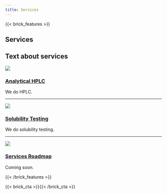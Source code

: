 ```yaml
---
title: Services
---
```

{{< brick_features >}}

## Services

Text about services
---

![](/img/icons/material-symbols/200/rounded/auto_awesome_mosaic.svg)
### [Analytical HPLC](/hplc-analysis/)

We do HPLC.

---

![](/img/icons/material-symbols/200/rounded/performance_max.svg)
### [Solubility Testing](/solubility/)

We do solubility testing.

---

![](/img/icons/material-symbols/200/rounded/design_services.svg)
### [Services Roadmap](/roadmap/)

Coming soon.

{{< /brick_features >}}

<!--

{{< brick_blocks >}}

## Alternative services 1

Hugobricks covers all components you would like to have at hand. It is a power engine for your web oriented projects. It has excellent performance in all categories.

---

![](/uploads/gallery/01.jpg)
### Covers all components

Includes many bricks.

[](/services/)

---

![](/uploads/gallery/02.jpg)
### 99+ Google Lighthouse score

Lightning fast website.

[](/services/)

---

![](/uploads/gallery/03.jpg)
### Themeable through CSS variables

Easily themeable.

[](/services/)

---

![](/uploads/gallery/04.jpg)
### Fully responsive on all devices

Works on every screen.

[](/services/)

---

![](/uploads/gallery/05.jpg)
### Super fast builds and deploys

Extremely fast.

[](/services/)

---

![](/uploads/photos/06.jpg)
### 10+ pre-build pages

Start with the end result.

[](/services/)

{{< /brick_blocks >}}
{{< brick_blocks >}}

## Alternative services 2

Hugobricks covers all components you would like to have at hand. It is a power engine for your web oriented projects. It has excellent performance in all categories.

---

### Covers all components

Includes many bricks.

[](/services/)

---

### 99+ Google Lighthouse score

Lightning fast website.

[](/services/)

---

### Themeable through CSS variables

Easily themeable.

[](/services/)

---

### Fully responsive on all devices

Works on every screen.

[](/services/)

---

### Super fast builds and deploys

Extremely fast.

[](/services/)

---

### 10+ pre-build pages

Start with the end result.

[](/services/)

{{< /brick_blocks >}} -->

{{< brick_cta >}}{{< /brick_cta >}}